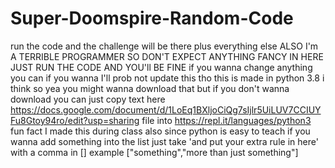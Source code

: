 # Super-Doomspire-Random-Code
run the code and the challenge will be there plus everything else
ALSO I'm A TERRIBLE PROGRAMMER SO DON'T EXPECT ANYTHING FANCY IN HERE JUST RUN THE CODE AND YOU'll BE FINE
if you wanna change anything you can if you wanna I'll prob not update this tho
this is made in python 3.8 i think so yea you might wanna download that
but if you don't wanna download you can just copy text here https://docs.google.com/document/d/1LoEq1BXljoCiQg7sIjlr5UiLUV7CCIUYFu8Gtoy94ro/edit?usp=sharing file into https://repl.it/languages/python3 fun fact I made this during class
also since python is easy to teach if you wanna add something into the list just take 'and put your extra rule in here' with a comma in []
example ["something","more than just something"]
